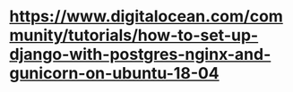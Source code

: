 # https://www.digitalocean.com/community/tutorials/how-to-set-up-django-with-postgres-nginx-and-gunicorn-on-ubuntu-18-04